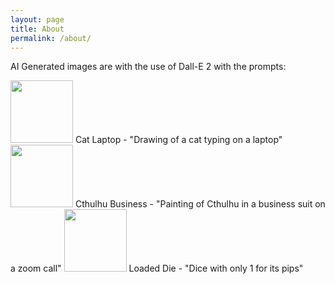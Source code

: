 ```yaml
---
layout: page
title: About
permalink: /about/
---
```


AI Generated images are with the use of Dall-E 2 with the prompts:

<img src="{{site.url}}/{{site.baseurl}}/assets/images/AIGenerated/CatLaptop.png" alt="" style="width:100px;"/>
Cat Laptop - "Drawing of a cat typing on a laptop"

<img src="{{site.url}}/{{site.baseurl}}/assets/images/AIGenerated/CthulhuBusiness.png" alt="" style="width:100px;"/>
Cthulhu Business - "Painting of Cthulhu in a business suit on a zoom call"

<img src="{{site.url}}/{{site.baseurl}}/assets/images/AIGenerated/LoadedDie.png" alt="" style="width:100px;"/>
Loaded Die - "Dice with only 1 for its pips"


